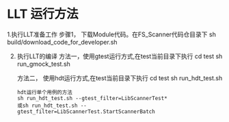 # LLT 运行方法
1.执行LLT准备工作
   步骤1， 下载Module代码。在FS_Scanner代码仓目录下
       sh build/download_code_for_developer.sh
          
2. 执行LLT的编译 
   方法一，使用gtest运行方式,在test当前目录下执行
       cd test
       sh run_gmock_test.sh
   
   方法二， 使用hdt运行方式,在test当前目录下执行
       cd test
       sh run_hdt_test.sh
   
       hdt运行单个用例的方法
       sh run_hdt_test.sh --gtest_filter=LibScannerTest*
       或sh run_hdt_test.sh --gtest_filter=LibScannerTest.StartScannerBatch
